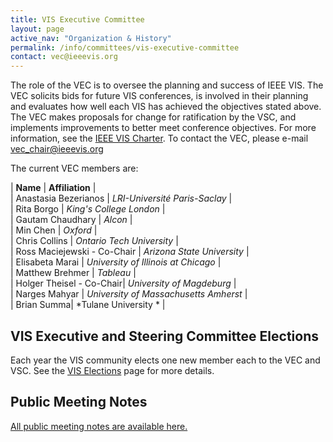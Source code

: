 ```yaml
---
title: VIS Executive Committee
layout: page
active_nav: "Organization & History"
permalink: /info/committees/vis-executive-committee
contact: vec@ieeevis.org
---
```

The role of the VEC is to oversee the planning and success of IEEE VIS. The VEC solicits bids for future VIS conferences, is involved in their planning and evaluates how well each VIS has achieved the objectives stated above. The VEC makes proposals for change for ratification by the VSC, and implements improvements to better meet conference objectives. For more information, see the [IEEE VIS Charter](https://drive.google.com/file/d/1CzoEKf0CiHvybLsB44OcoD9OFiCTT210/view?usp=sharing). To contact the VEC, please e-mail [vec_chair@ieeevis.org](vec_chair@ieeevis.org)

The current VEC members are:

| **Name** | **Affiliation** |<br>
| Anastasia Bezerianos | *LRI-Université Paris-Saclay* | <br>
| Rita Borgo | *King's College London* | <br>
| Gautam Chaudhary | *Alcon* |<br>
| Min Chen | *Oxford* |<br>
| Chris Collins | *Ontario Tech University* |<br>
| Ross Maciejewski - Co-Chair | *Arizona State University* |<br>
| Elisabeta Marai | *University of Illinois at Chicago* |<br>
| Matthew Brehmer | *Tableau* |<br>
| Holger Theisel - Co-Chair| *University of Magdeburg* |<br>
| Narges Mahyar | *University of Massachusetts Amherst* |<br>
| Brian Summa| *Tulane University * |<br>

## VIS Executive and Steering Committee Elections
Each year the VIS community elects one new member each to the VEC and VSC. 
See the [VIS Elections](/year/2022/info/elections) page for more details.

## Public Meeting Notes

[All public meeting notes are available here.](https://drive.google.com/drive/folders/1H1i_gN-EyWPwEtnoprzo4d2fUO2gQfpi?usp=sharing)<br>
